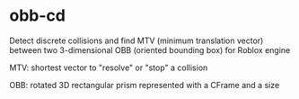 # obb-cd
Detect discrete collisions and find MTV (minimum translation vector) between two 3-dimensional OBB (oriented bounding box) for Roblox engine

MTV: shortest vector to "resolve" or "stop" a collision

OBB: rotated 3D rectangular prism represented with a CFrame and a size
